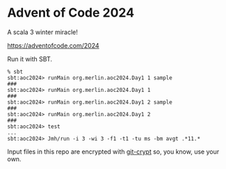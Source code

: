 # Advent of Code 2024

A scala 3 winter miracle!

https://adventofcode.com/2024

Run it with SBT.

```shell
% sbt
sbt:aoc2024> runMain org.merlin.aoc2024.Day1 1 sample
###
sbt:aoc2024> runMain org.merlin.aoc2024.Day1 1
###
sbt:aoc2024> runMain org.merlin.aoc2024.Day1 2 sample
###
sbt:aoc2024> runMain org.merlin.aoc2024.Day1 2
###
sbt:aoc2024> test
...
sbt:aoc2024> Jmh/run -i 3 -wi 3 -f1 -t1 -tu ms -bm avgt .*11.*
```

Input files in this repo are encrypted with [git-crypt](https://www.agwa.name/projects/git-crypt/) so, you know, use your own.
